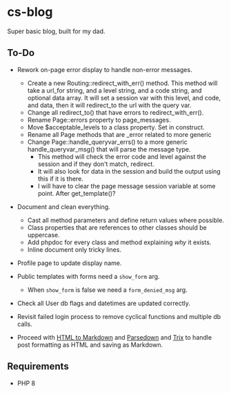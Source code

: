 # cs-blog
Super basic blog, built for my dad.


## To-Do


- Rework on-page error display to handle non-error messages.
  - Create a new Routing::redirect_with_err() method. This method will take a url_for
  string, and a level string, and a code string, and optional data array. It will set 
  a session var with this level, and code, and data, then it will redirect_to the url with the query var.
  - Change all redirect_to() that have errors to redirect_with_err().
  - Rename Page::errors property to page_messages.
  - Move $acceptable_levels to a class property. Set in construct.
  - Rename all Page methods that are _error related to more generic
  - Change Page::handle_queryvar_errs() to a more generic handle_queryvar_msg() that will parse the message type.
    - This method will check the error code and level against the session and if they
    don't match, redirect.
    - It will also look for data in the session and build the output using this if
    it is there.
    - I will have to clear the page message session variable at some point. After get_template()?
- Document and clean everything.
  - Cast all method parameters and define return values where possible.
  - Class properties that are references to other classes should be uppercase.
  - Add phpdoc for every class and method explaining *why* it exists.
  - Inline document only tricky lines.
- Profile page to update display name.
- Public templates with forms need a `show_form` arg.
  - When `show_form` is false we need a `form_denied_msg` arg.
- Check all User db flags and datetimes are updated correctly.
- Revisit failed login process to remove cyclical functions and multiple db calls.



- Proceed with [HTML to Markdown](https://github.com/thephpleague/html-to-markdown) and [Parsedown](https://github.com/erusev/parsedown) and [Trix](https://github.com/basecamp/trix) to handle post formatting as HTML and saving as Markdown.




## Requirements

- PHP 8